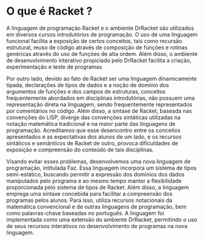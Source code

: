 # O que é Racket ?

<p size="2">
A linguagem de programação Racket e o ambiente DrRacket são utilizados em diversos cursos introdutórios de programação. O uso de uma linguagem funcional facilita
a exposição de certos conceitos, tais como recursão estrutural, reuso de código através
de composição de funções e rotinas genéricas através do uso de funções de alta ordem.
Além disso, o ambiente de desenvolvimento interativo propiciado pelo DrRacket facilita
a criação, experimentação e teste de programas
</p>

<p>
Por outro lado, devido ao fato de Racket ser uma linguagem dinamicamente tipada,
declarações de tipos de dados e a noção de domínio dos argumentos de funções e dos
campos de estruturas, conceitos frequentemente abordados em disciplinas introdutórias,
não possuem uma representação direta na linguagem, sendo frequentemente representados por comentários no código. Além disso, a sintaxe de Racket, baseada nas convenções
do LISP, diverge das convenções sintáticas utilizadas na notação matemática tradicional e
na maior parte das linguagens de programação. Acreditamos que esse desencontro entre
os conceitos apresentados e as expectativas dos alunos de um lado, e os recursos sintáticos e semânticos de Racket de outro, provoca dificuldades de exposição e compreensão
do conteúdo de tais disciplinas.
</p>

<p>
Visando evitar esses problemas, desenvolvemos uma nova linguagem de programação,
intitulada Faz. Essa linguagem incorpora um sistema de tipos semi-estático, buscando
permitir a expressão dos domínios dos dados manipulados pelo programa e ao mesmo
tempo manter a flexibilidade proporcionada pelo sistema de tipos de Racket. Além disso,
a linguagem emprega uma sintaxe concebida para facilitar a compreensão dos programas
pelos alunos. Para isso, utiliza recursos notacionais da matemática convencional e de
outras linguagens de programação, bem como palavras-chave baseadas no português. A
linguagem foi implementada como uma extensão do ambiente DrRacket, permitindo o
uso de seus recursos interativos no desenvolvimento de programas na nova linguagem.
</p>
